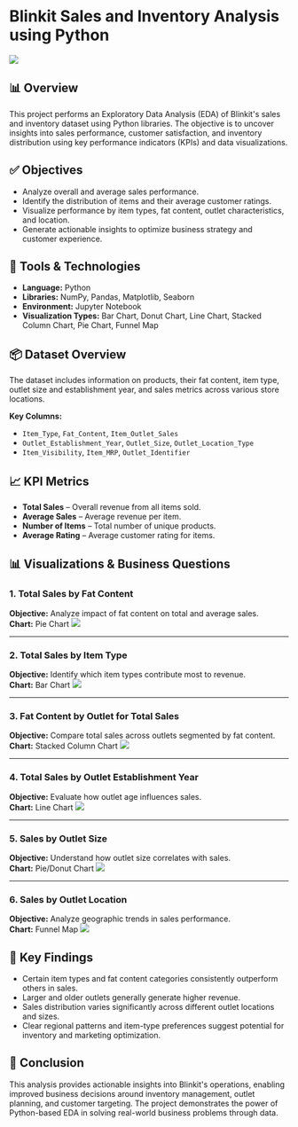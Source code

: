 

# Blinkit Sales and Inventory Analysis using Python

![](https://github.com/pratiik1516/Blinkit-Sales-Analysis/blob/main/blinkit_logo.png)

## 📊 Overview
This project performs an Exploratory Data Analysis (EDA) of Blinkit's sales and inventory dataset using Python libraries. The objective is to uncover insights into sales performance, customer satisfaction, and inventory distribution using key performance indicators (KPIs) and data visualizations.

## ✅ Objectives

- Analyze overall and average sales performance.
- Identify the distribution of items and their average customer ratings.
- Visualize performance by item types, fat content, outlet characteristics, and location.
- Generate actionable insights to optimize business strategy and customer experience.

## 🧰 Tools & Technologies

- **Language:** Python  
- **Libraries:** NumPy, Pandas, Matplotlib, Seaborn  
- **Environment:** Jupyter Notebook  
- **Visualization Types:** Bar Chart, Donut Chart, Line Chart, Stacked Column Chart, Pie Chart, Funnel Map  

## 📦 Dataset Overview

The dataset includes information on products, their fat content, item type, outlet size and establishment year, and sales metrics across various store locations.

**Key Columns:**

- `Item_Type`, `Fat_Content`, `Item_Outlet_Sales`
- `Outlet_Establishment_Year`, `Outlet_Size`, `Outlet_Location_Type`
- `Item_Visibility`, `Item_MRP`, `Outlet_Identifier`

## 📈 KPI Metrics

- **Total Sales** – Overall revenue from all items sold.  
- **Average Sales** – Average revenue per item.  
- **Number of Items** – Total number of unique products.  
- **Average Rating** – Average customer rating for items.

## 📊 Visualizations & Business Questions

### 1. Total Sales by Fat Content

**Objective:** Analyze impact of fat content on total and average sales.  
**Chart:** Pie Chart ![](https://github.com/pratiik1516/Blinkit-Sales-Analysis/blob/main/Total%20Sales%20by%20Fat%20Content.png)

---

### 2. Total Sales by Item Type

**Objective:** Identify which item types contribute most to revenue.  
**Chart:** Bar Chart ![](https://github.com/pratiik1516/Blinkit-Sales-Analysis/blob/main/Total%20Sales%20by%20Item%20Type.png)

---

### 3. Fat Content by Outlet for Total Sales

**Objective:** Compare total sales across outlets segmented by fat content.  
**Chart:** Stacked Column Chart ![](https://github.com/pratiik1516/Blinkit-Sales-Analysis/blob/main/Fat%20Content%20by%20Outlet%20for%20Total%20Sales.png)

---

### 4. Total Sales by Outlet Establishment Year

**Objective:** Evaluate how outlet age influences sales.  
**Chart:** Line Chart ![](https://github.com/pratiik1516/Blinkit-Sales-Analysis/blob/main/Total%20Sales%20by%20Outlet%20Establisment.png)

---

### 5. Sales by Outlet Size

**Objective:** Understand how outlet size correlates with sales.  
**Chart:** Pie/Donut Chart ![](https://github.com/pratiik1516/Blinkit-Sales-Analysis/blob/main/Sales%20by%20Outlet%20Size.png)

---

### 6. Sales by Outlet Location

**Objective:** Analyze geographic trends in sales performance.  
**Chart:** Funnel Map ![](https://github.com/pratiik1516/Blinkit-Sales-Analysis/blob/main/Sales%20by%20Outlet%20Location.png)

## 📌 Key Findings

- Certain item types and fat content categories consistently outperform others in sales.
- Larger and older outlets generally generate higher revenue.
- Sales distribution varies significantly across different outlet locations and sizes.
- Clear regional patterns and item-type preferences suggest potential for inventory and marketing optimization.

## 📍 Conclusion

This analysis provides actionable insights into Blinkit's operations, enabling improved business decisions around inventory management, outlet planning, and customer targeting. The project demonstrates the power of Python-based EDA in solving real-world business problems through data.

